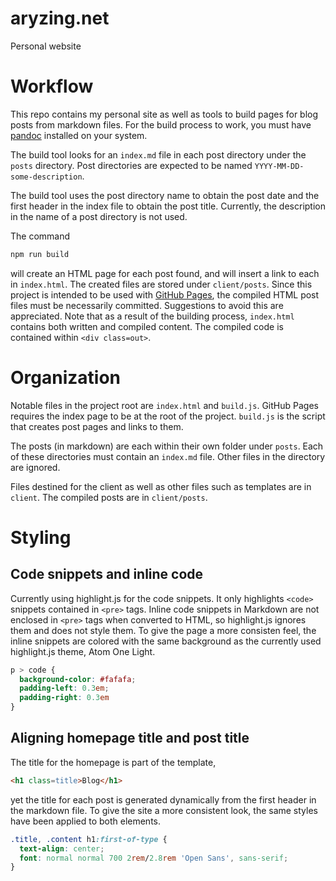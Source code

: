 # aryzing.net
Personal website

# Workflow

This repo contains my personal site as well as tools to build pages for blog posts from markdown files. For the build process to work, you must have [pandoc][pandoc] installed on your system.

The build tool looks for an `index.md` file in each post directory under the `posts` directory. Post directories are expected to be named `YYYY-MM-DD-some-description`.

The build tool uses the post directory name to obtain the post date and the first header in the index file to obtain the post title. Currently, the description in the name of a post directory is not used.

The command

```sh
npm run build
```

will create an HTML page for each post found, and will insert a link to each in `index.html`. The created files are stored under `client/posts`. Since this project is intended to be used with [GitHub Pages][github-pages], the compiled HTML post files must be necessarily committed. Suggestions to avoid this are appreciated. Note that as a result of the building process, `index.html` contains both written and compiled content. The compiled code is contained within `<div class=out>`.

# Organization

Notable files in the project root are `index.html` and `build.js`. GitHub Pages requires the index page to be at the root of the project. `build.js` is the script that creates post pages and links to them.

The posts (in markdown) are each within their own folder under `posts`. Each of these directories must contain an `index.md` file. Other files in the directory are ignored.

Files destined for the client as well as other files such as templates are in `client`. The compiled posts are in `client/posts`.

# Styling

## Code snippets and inline code

Currently using highlight.js for the code snippets. It only highlights `<code>` snippets contained in `<pre>` tags. Inline code snippets in Markdown are not enclosed in `<pre>` tags when converted to HTML, so highlight.js ignores them and does not style them. To give the page a more consisten feel, the inline snippets are colored with the same background as the currently used highlight.js theme, Atom One Light.

```css
p > code {
  background-color: #fafafa;
  padding-left: 0.3em;
  padding-right: 0.3em
}
```

## Aligning homepage title and post title

The title for the homepage is part of the template,

```html
<h1 class=title>Blog</h1>
```

yet the title for each post is generated dynamically from the first header in the markdown file. To give the site a more consistent look, the same styles have been applied to both elements.

```css
.title, .content h1:first-of-type {
  text-align: center;
  font: normal normal 700 2rem/2.8rem 'Open Sans', sans-serif;
}
```




[pandoc]: http://pandoc.org/
[github-pages]: https://pages.github.com/
